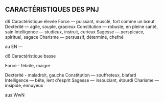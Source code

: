 ## CARACTÉRISTIQUES DES PNJ


d6 Caractéristique élevée
Force — puissant, musclé, fort comme un bœuf
Dextérité — agile, souple, gracieux
Constitution — robuste, en pleine santé, sain
Intelligence — studieux, instruit, curieux
Sagesse — perspicace, spirituel, sagace
Charisme — persuasif, déterminé, chefné

au EN —

d6 Caractéristique basse

Force - fébrile, maigre

Dextérité - maladroit, gauche
Constitution — souffreteux, blafard
Intelligence — bête, lent d'esprit
Sagesse — insouciant, étourdi
Charisme — insipide, ennuyeux

aus WwN
